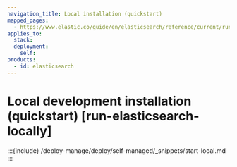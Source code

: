 ```yaml
---
navigation_title: Local installation (quickstart)
mapped_pages:
  - https://www.elastic.co/guide/en/elasticsearch/reference/current/run-elasticsearch-locally.html
applies_to:
  stack:
  deployment:
    self:
products:
  - id: elasticsearch
---
```


# Local development installation (quickstart) [run-elasticsearch-locally]

:::{include} /deploy-manage/deploy/self-managed/_snippets/start-local.md
:::
